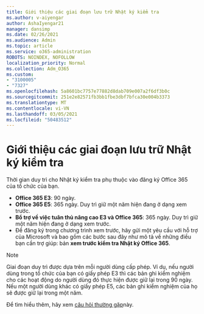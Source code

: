 ```yaml
---
title: Giới thiệu các giai đoạn lưu trữ Nhật ký kiểm tra
ms.author: v-aiyengar
author: AshaIyengar21
manager: dansimp
ms.date: 02/26/2021
ms.audience: Admin
ms.topic: article
ms.service: o365-administration
ROBOTS: NOINDEX, NOFOLLOW
localization_priority: Normal
ms.collection: Adm_O365
ms.custom:
- "3100005"
- "7327"
ms.openlocfilehash: 5a8601bc7757e77882d8dab709e007a2f6df3b0c
ms.sourcegitcommit: 251e2e82571fb3bb1fbe3dbf7bfca30e004b3373
ms.translationtype: MT
ms.contentlocale: vi-VN
ms.lasthandoff: 03/05/2021
ms.locfileid: "50483512"
---
```

# <a name="about-audit-logs-retention-periods"></a>Giới thiệu các giai đoạn lưu trữ Nhật ký kiểm tra

Thời gian duy trì cho Nhật ký kiểm tra phụ thuộc vào đăng ký Office 365 của tổ chức của bạn.

- **Office 365 E3**: 90 ngày.
- **Office 365 E5**: 365 ngày. Duy trì giữ một năm hiện đang ở dạng xem trước.
- **Bổ trợ về việc tuân thủ nâng cao E3 và Office 365**: 365 ngày. Duy trì giữ một năm hiện đang ở dạng xem trước.
- Để đăng ký trong chương trình xem trước, hãy gửi một yêu cầu với hỗ trợ của Microsoft và bao gồm các bước sau đây như mô tả về những điều bạn cần trợ giúp: bản **xem trước kiểm tra Nhật ký Office 365**.
> [!NOTE]
> Giai đoạn duy trì được dựa trên mỗi người dùng cấp phép. Ví dụ, nếu người dùng trong tổ chức của bạn có giấy phép E3 thì các bản ghi kiểm nghiệm cho các hoạt động do người dùng đó thực hiện được giữ lại trong 90 ngày. Nếu một người dùng khác có giấy phép E5, các bản ghi kiểm nghiệm của họ sẽ được giữ lại trong một năm.

Để tìm hiểu thêm, hãy xem [câu hỏi thường gặp](https://go.microsoft.com/fwlink/?linkid=2115336)này.